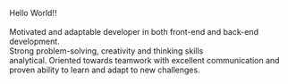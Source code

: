 <p align="left">Hello World!!<br><br>Motivated and adaptable developer in both front-end and back-end development.<br> Strong problem-solving, creativity and thinking skills<br>analytical. Oriented towards teamwork with excellent communication and<br>proven ability to learn and adapt to new challenges.</p>



